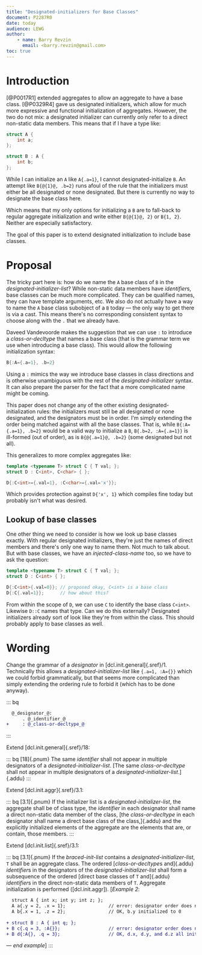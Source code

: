```yaml
---
title: "Designated-initializers for Base Classes"
document: P2287R0
date: today
audience: LEWG
author:
    - name: Barry Revzin
      email: <barry.revzin@gmail.com>
toc: true
---
```


# Introduction

[@P0017R1] extended aggregates to allow an aggregate to have a base class. [@P0329R4] gave us designated initializers, which allow for much more expressive and functional initialization of aggregates. However, the two do not mix: a designated initializer can currently only refer to a direct non-static data members. This means that if I have a type like:

```cpp
struct A {
    int a;
};

struct B : A {
    int b;
};
```

While I can initialize an `A` like `A{.a=1}`, I cannot designated-initialize `B`. An attempt like `B{@{1}@, .b=2}` runs afoul of the rule that the initializers must either be all designated or none designated. But there is currently no way to designate the base class here.

Which means that my only options for initializing a `B` are to fall-back to regular aggregate initialization and write either `B{@{1}@, 2}` or `B{1, 2}`. Neither are especially satisfactory. 

The goal of this paper is to extend designated initialization to include base classes. 

# Proposal

The tricky part here is: how do we name the `A` base class of `B` in the _designated-initializer-list_? While non-static data members have *identifier*s, base classes can be much more complicated. They can be qualified names, they can have template arguments, etc. We also do not actually have a way to name the `A` base class subobject of a `B` today &mdash; the only way to get there is via a cast. This means there's no corresponding consistent syntax to choose along with the `.` that we already have.

Daveed Vandevoorde makes the suggestion that we can use `:` to introduce a _class-or-decltype_ that names a base class (that is the grammar term we use when introducing a base class). This would allow the following initialization syntax:

```cpp
B{:A={.a=1}, .b=2}
```

Using a `:` mimics the way we introduce base classes in class directions and is otherwise unambiguous with the rest of the _designated-initializer_ syntax. It can also prepare the parser for the fact that a more complicated name might be coming.

This paper does not change any of the other existing designated-initialization rules: the initializers must still be all designated or none designated, and the designators must be in order. I'm simply extending the order being matched against with all the base classes. That is, while `B{:A={.a=1}, .b=2}` would be a valid way to initialize a `B`, `B{.b=2, :A={.a=1}}` is ill-formed (out of order), as is `B{@{.a=1}@, .b=2}` (some designated but not all).

This generalizes to more complex aggregates like:

```cpp
template <typename T> struct C { T val; };
struct D : C<int>, C<char> { };

D{:C<int>={.val=1}, :C<char>={.val='x'}};
```

Which provides protection against `D{'x', 1}` which compiles fine today but probably isn't what was desired.

## Lookup of base classes

One other thing we need to consider is how we look up base classes exactly. With regular designated initializers, they're just the names of direct members and there's only one way to name them. Not much to talk about. But with base classes, we have an _injected-class-name_ too, so we have to ask the question:

```cpp
template <typename T> struct C { T val; };
struct D : C<int> { };

D{:C<int>{.val=0}}; // proposed okay, C<int> is a base class
D{:C{.val=1}};      // how about this?
```

From within the scope of `D`, we can use `C` to identify the base class `C<int>`. Likewise `D::C` names that type. Can we do this externally? Designated initializers already sort of look like they're from within the class. This should probably apply to base classes as well. 

# Wording

Change the grammar of a _designator_ in [dcl.init.general]{.sref}/1. Technically this allows a _designated-initializer-list_ like `{.a=1, :A={}}` which we could forbid grammatically, but that seems more complicated than simply extending the ordering rule to forbid it (which has to be done anyway).

::: bq
```diff
  @_designator_@:
      . @_identifier_@
+     : @_class-or-decltype_@
```
:::

Extend [dcl.init.general]{.sref}/18:

::: bq
[18]{.pnum} The same _identifier_ shall not appear in multiple designators of a _designated-initializer-list_. [The same _class-or-decltype_ shall not appear in multiple designators of a _designated-initializer-list_.]{.addu}
:::

Extend [dcl.init.aggr]{.sref}/3.1:

::: bq
[3.1]{.pnum} If the initializer list is a _designated-initializer-list_, the aggregate shall be of class type, the _identifier_ in each designator shall name a direct non-static data member of the class, [the _class-or-decltype_ in each designator shall name a direct base class of the class,]{.addu} and the explicitly initialized elements of the aggregate are the elements that are, or contain, those members.
:::

Extend [dcl.init.list]{.sref}/3.1:

::: bq
[3.1]{.pnum} If the _braced-init-list_ contains a _designated-initializer-list_, `T` shall be an aggregate class.
The ordered [*class-or-decltype*s and]{.addu} *identifier*s in the designators of the *designated-initializer-list* shall form a subsequence of the ordered [direct base classes of `T` and]{.addu} *identifier*s in the direct non-static data members of `T`.
Aggregate initialization is performed ([dcl.init.aggr]).
[*Example 2*:
```diff
  struct A { int x; int y; int z; };
  A a{.y = 2, .x = 1};                // error: designator order does not match declaration order
  A b{.x = 1, .z = 2};                // OK, b.y initialized to 0
  
+ struct B : A { int q; };
+ B c{.q = 3, :A{}};                  // error: designator order does not match declaration order
+ B d{:A{}, .q = 3};                  // OK, d.x, d.y, and d.z all initialized to 0
```
— *end example*]
:::